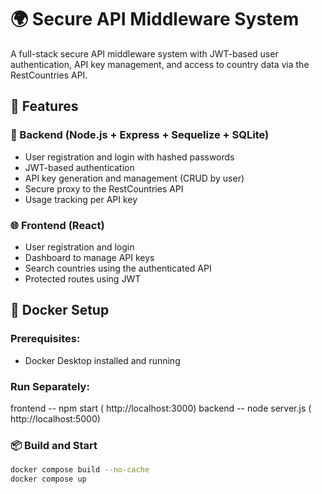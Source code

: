 # 🌍 Secure API Middleware System

A full-stack secure API middleware system with JWT-based user authentication, API key management, and access to country data via the RestCountries API.

## 🚀 Features

### 🔐 Backend (Node.js + Express + Sequelize + SQLite)
- User registration and login with hashed passwords
- JWT-based authentication
- API key generation and management (CRUD by user)
- Secure proxy to the RestCountries API
- Usage tracking per API key

### 🌐 Frontend (React)
- User registration and login
- Dashboard to manage API keys
- Search countries using the authenticated API
- Protected routes using JWT


## 🐳 Docker Setup

### Prerequisites:
- Docker Desktop installed and running


### Run Separately:
frontend -- npm start ( http://localhost:3000)
backend --  node server.js ( http://localhost:5000)

### 📦 Build and Start
```bash
docker compose build --no-cache
docker compose up